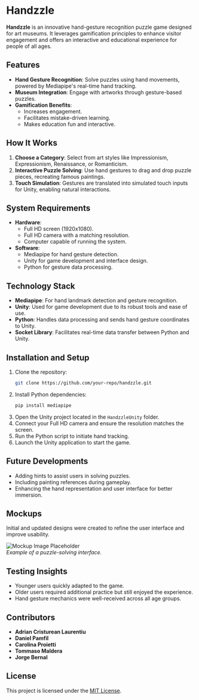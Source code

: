 # Handzzle

**Handzzle** is an innovative hand-gesture recognition puzzle game designed for art museums. It leverages gamification principles to enhance visitor engagement and offers an interactive and educational experience for people of all ages.

## Features

- **Hand Gesture Recognition**: Solve puzzles using hand movements, powered by Mediapipe's real-time hand tracking.
- **Museum Integration**: Engage with artworks through gesture-based puzzles.
- **Gamification Benefits**:
  - Increases engagement.
  - Facilitates mistake-driven learning.
  - Makes education fun and interactive.

## How It Works

1. **Choose a Category**: Select from art styles like Impressionism, Expressionism, Renaissance, or Romanticism.
2. **Interactive Puzzle Solving**: Use hand gestures to drag and drop puzzle pieces, recreating famous paintings.
3. **Touch Simulation**: Gestures are translated into simulated touch inputs for Unity, enabling natural interactions.

## System Requirements

- **Hardware**:
  - Full HD screen (1920x1080).
  - Full HD camera with a matching resolution.
  - Computer capable of running the system.
- **Software**:
  - Mediapipe for hand gesture detection.
  - Unity for game development and interface design.
  - Python for gesture data processing.

## Technology Stack

- **Mediapipe**: For hand landmark detection and gesture recognition.
- **Unity**: Used for game development due to its robust tools and ease of use.
- **Python**: Handles data processing and sends hand gesture coordinates to Unity.
- **Socket Library**: Facilitates real-time data transfer between Python and Unity.

## Installation and Setup

1. Clone the repository:
   ```bash
   git clone https://github.com/your-repo/handzzle.git
   ```
2. Install Python dependencies:
   ```bash
   pip install mediapipe
   ```
3. Open the Unity project located in the `HandzzleUnity` folder.
4. Connect your Full HD camera and ensure the resolution matches the screen.
5. Run the Python script to initiate hand tracking.
6. Launch the Unity application to start the game.

## Future Developments

- Adding hints to assist users in solving puzzles.
- Including painting references during gameplay.
- Enhancing the hand representation and user interface for better immersion.

## Mockups

Initial and updated designs were created to refine the user interface and improve usability. 

![Mockup Image Placeholder](https://via.placeholder.com/600x300)  
*Example of a puzzle-solving interface.*

## Testing Insights

- Younger users quickly adapted to the game.
- Older users required additional practice but still enjoyed the experience.
- Hand gesture mechanics were well-received across all age groups.

## Contributors

- **Adrian Cristurean Laurentiu**
- **Daniel Pamfil**
- **Carolina Proietti**
- **Tommaso Maldera**
- **Jorge Bernal**

## License

This project is licensed under the [MIT License](LICENSE).
